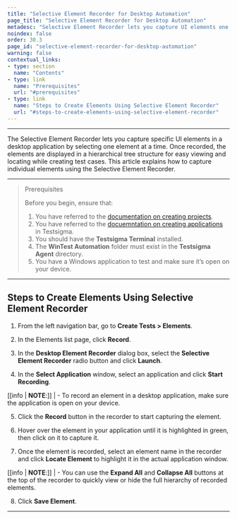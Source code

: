 ```yaml
---
title: "Selective Element Recorder for Desktop Automation"
page_title: "Selective Element Recorder for Desktop Automation"
metadesc: "Selective Element Recorder lets you capture UI elements one at a time in desktop apps and view them in a tree structure. This article explains how to use it."
noindex: false
order: 30.3
page_id: "selective-element-recorder-for-desktop-automation"
warning: false
contextual_links:
- type: section
  name: "Contents"
- type: link
  name: "Prerequisites"
  url: "#prerequisites"
- type: link
  name: "Steps to Create Elements Using Selective Element Recorder"
  url: "#steps-to-create-elements-using-selective-element-recorder"
---
```


---

The Selective Element Recorder lets you capture specific UI elements in a desktop application by selecting one element at a time. Once recorded, the elements are displayed in a hierarchical tree structure for easy viewing and locating while creating test cases. This article explains how to capture individual elements using the Selective Element Recorder.

---

> <p id="prerequisites">Prerequisites</p>
> 
> Before you begin, ensure that:
> 1. You have referred to the [documentation on creating projects](https://testsigma.com/docs/projects/overview/).
> 2. You have referred to the [docuemntation on creating applications](https://testsigma.com/docs/projects/applications/) in Testsigma.
> 3. You should have the **Testsigma Terminal** installed.
> 4. The **WinTest Automation** folder must exist in the **Testsigma Agent** directory. 
> 5. You have a Windows application to test and make sure it’s open on your device. 

---

## **Steps to Create Elements Using Selective Element Recorder**

1. From the left navigation bar, go to **Create Tests > Elements**. 

2. In the Elements list page, click **Record**. 

3. In the **Desktop Element Recorder** dialog box, select the **Selective Element Recorder** radio button and click **Launch**.

4. In the **Select Application** window, select an application and click **Start Recording**. 

[[info | **NOTE**:]]
| - To record an element in a desktop application, make sure the application is open on your device.

5. Click the **Record** button in the recorder to start capturing the element. 

6. Hover over the element in your application until it is highlighted in green, then click on it to capture it.

7. Once the element is recorded, select an element name in the recorder and click **Locate Element** to highlight it in the actual application window.

[[info | **NOTE**:]]
| - You can use the **Expand All** and **Collapse All** buttons at the top of the recorder to quickly view or hide the full hierarchy of recorded elements. 

8. Click **Save Element**. 

---











